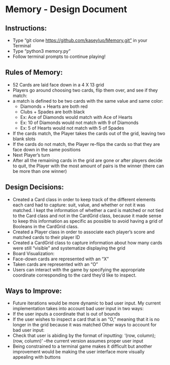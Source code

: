 # Memory - Design Document

## Instructions: 
-	Type “git clone https://github.com/kaseyluo/Memory.git” in your Terminal
-	Type “python3 memory.py”
-	Follow terminal prompts to continue playing! 

## Rules of Memory:
-	52 Cards are laid face down in a 4 X 13 grid
-	Players go around choosing two cards, flip them over, and see if they match:
  -	a match is defined to be two cards with the same value and same color:
    -	Diamonds + Hearts are both red
    -	Clubs + Spades are both black
    -	Ex: Ace of Diamonds would match with Ace of Hearts 
    -	Ex: 10 of Diamonds would not match with 9 of Diamonds
    -	Ex: 5 of Hearts would not match with 5 of Spades
-	If the cards match, the Player takes the cards out of the grid, leaving two blank slots
-	If the cards do not match, the Player re-flips the cards so that they are face down in the same positions
- Next Player’s turn
- After all the remaining cards in the grid are gone or after players decide to quit, the Player with the most amount of pairs is the winner (there can be more than one winner)

## Design Decisions:
-	Created a Card class in order to keep track of the different elements each card had to capture: suit, value, and whether or not it was matched. I kept the information of whether a card is matched or not tied to the Card class and not in the CardGrid class, because it made sense to keep this information as specific as possible to avoid having a grid of Booleans in the CardGrid class.
-	Created a Player class in order to associate each player’s score and matched cards to their player ID
-	Created a CardGrid class to capture information about how many cards were still “visible” and systematize displaying the grid
-	Board Visualization:
  -	Face-down cards are represented with an “X”
  -	Taken cards are represented with an “O” 
-	Users can interact with the game by specifying the appropriate coordinate corresponding to the card they’d like to inspect. 

## Ways to Improve: 
-	Future iterations would be more dynamic to bad user input. My current implementation takes into account bad user input in two ways:
  -	If the user inputs a coordinate that is out of bounds
  -	If the user wishes to inspect a card that is an “O,” meaning that it is no longer in the grid because it was matched
  Other ways to account for bad user input:
  -	Check that user is abiding by the format of inputting: ‘(row, column); (row, column)’ –the current version assumes proper user input
-	Being constrained to a terminal game makes it difficult but another improvement would be making the user interface more visually appealing with buttons

